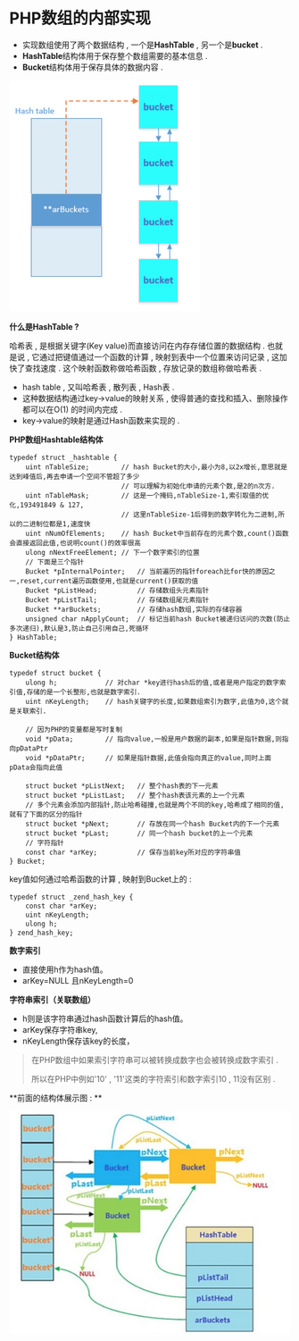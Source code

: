 # PHP数组的内部实现

* 实现数组使用了两个数据结构 , 一个是**HashTable** , 另一个是**bucket** . 
* **HashTable**结构体用于保存整个数组需要的基本信息 . 
* **Bucket**结构体用于保存具体的数据内容 . 

![](/assets/shuzuneibushix.png)

**什么是HashTable ?**

哈希表 , 是根据关键字\(Key value\)而直接访问在内存存储位置的数据结构 . 也就是说 , 它通过把键值通过一个函数的计算 , 映射到表中一个位置来访问记录 , 这加快了查找速度 . 这个映射函数称做哈希函数 , 存放记录的数组称做哈希表 .

* hash table , 又叫哈希表 , 散列表 , Hash表 . 
* 这种数据结构通过key-&gt;value的映射关系 , 使得普通的查找和插入、删除操作都可以在O\(1\) 的时间内完成 . 
* key-&gt;value的映射是通过Hash函数来实现的 . 

**PHP数组Hashtable结构体**

```
typedef struct _hashtable {
    uint nTableSize;        // hash Bucket的大小,最小为8,以2x增长,意思就是达到峰值后,再去申请一个空间不管超了多少
                            // 可以理解为初始化申请的元素个数,是2的n次方.
    uint nTableMask;        // 这是一个掩码,nTableSize-1,索引取值的优化,193491849 & 127,
                            // 这里nTableSize-1后得到的数字转化为二进制,所以的二进制位都是1,速度快
    uint nNumOfElements;    // hash Bucket中当前存在的元素个数,count()函数会直接返回此值,也说明count()的效率很高
    ulong nNextFreeElement; // 下一个数字索引的位置
    // 下面是三个指针
    Bucket *pInternalPointer;   // 当前遍历的指针foreach比for快的原因之一,reset,current遍历函数使用,也就是current()获取的值
    Bucket *pListHead;          // 存储数组头元素指针
    Bucket *pListTail;          // 存储数组尾元素指针
    Bucket **arBuckets;         // 存储hash数组,实际的存储容器
    unsigned char nApplyCount;  // 标记当前hash Bucket被递归访问的次数(防止多次递归),默认是3,防止自己引用自己,死循环
} HashTable;
```

**Bucket结构体**

```
typedef struct bucket {
    ulong h;            // 对char *key进行hash后的值,或者是用户指定的数字索引值,存储的是一个长整形,也就是数字索引.
    uint nKeyLength;    // hash关键字的长度,如果数组索引为数字,此值为0,这个就是关联索引.

    // 因为PHP的变量都是写时复制    
    void *pData;        // 指向value,一般是用户数据的副本,如果是指针数据,则指向pDataPtr
    void *pDataPtr;     // 如果是指针数据,此值会指向真正的value,同时上面pData会指向此值
   
    struct bucket *pListNext;   // 整个hash表的下一元素
    struct bucket *pListLast;   // 整个hash表该元素的上一个元素
    // 多个元素会添加内部指针,防止哈希碰撞,也就是两个不同的key,哈希成了相同的值,就有了下面的区分的指针
    struct bucket *pNext;       // 存放在同一个hash Bucket内的下一个元素
    struct bucket *pLast;       // 同一个hash bucket的上一个元素
    // 字符指针
    const char *arKey;          // 保存当前key所对应的字符串值
} Bucket;
```

key值如何通过哈希函数的计算 , 映射到Bucket上的 : 

```
typedef struct _zend_hash_key {
    const char *arKey;
    uint nKeyLength;
    ulong h;
} zend_hash_key;
```

**数字索引**

* 直接使用h作为hash值。
* arKey=NULL 且nKeyLength=0

**字符串索引（关联数组）**

* h则是该字符串通过hash函数计算后的hash值。
* arKey保存字符串key, 
* nKeyLength保存该key的长度，

> 在PHP数组中如果索引字符串可以被转换成数字也会被转换成数字索引 . 
>
> 所以在PHP中例如'10' , '11'这类的字符索引和数字索引10 , 11没有区别 .

**前面的结构体展示图 : **

![](/assets/shuzijiegouti.png)



